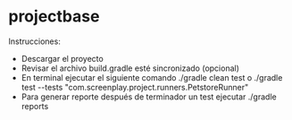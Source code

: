 # projectbase

Instrucciones:
- Descargar el proyecto
- Revisar el archivo build.gradle esté sincronizado (opcional)
- En terminal ejecutar el siguiente comando ./gradle clean test o ./gradle test --tests "com.screenplay.project.runners.PetstoreRunner"
- Para generar reporte después de terminador un test ejecutar ./gradle reports
